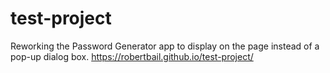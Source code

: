 # test-project
Reworking the Password Generator app to display on the page instead of a pop-up dialog box.
https://robertbail.github.io/test-project/
